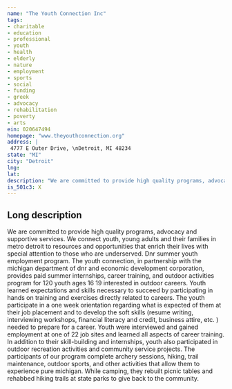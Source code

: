 ```yaml
---
name: "The Youth Connection Inc"
tags:
- charitable
- education
- professional
- youth
- health
- elderly
- nature
- employment
- sports
- social
- funding
- greek
- advocacy
- rehabilitation
- poverty
- arts
ein: 020647494
homepage: "www.theyouthconnection.org"
address: |
 4777 E Outer Drive, \nDetroit, MI 48234
state: "MI"
city: "Detroit"
lng: 
lat: 
description: "We are committed to provide high quality programs, advocacy and supportive services. We connect youth, young adults and their families in metro detroit to resources and opportunities that enrich their lives with special attention to those who are underserved. "
is_501c3: X
---
```


## Long description

We are committed to provide high quality programs, advocacy and supportive services. We connect youth, young adults and their families in metro detroit to resources and opportunities that enrich their lives with special attention to those who are underserved. Dnr summer youth employment program. The youth connection, in partnership with the michigan department of dnr and economic development corporation, provides paid summer internships, career training, and outdoor activities program for 120 youth ages 16 19 interested in outdoor careers. Youth learned expectations and skills necessary to succeed by participating in hands on training and exercises directly related to careers. The youth participate in a one week orientation regarding what is expected of them at their job placement and to develop the soft skills (resume writing, interviewing workshops, financial literacy and credit, business attire, etc. ) needed to prepare for a career. Youth were interviewed and gained employment at one of 22 job sites and learned all aspects of career training. In addition to their skill-building and internships, youth also participated in outdoor recreation activities and community service projects. The participants of our program complete archery sessions, hiking, trail maintenance, outdoor sports, and other activities that allow them to experience pure michigan. While camping, they rebuilt picnic tables and rehabbed hiking trails at state parks to give back to the community. 
